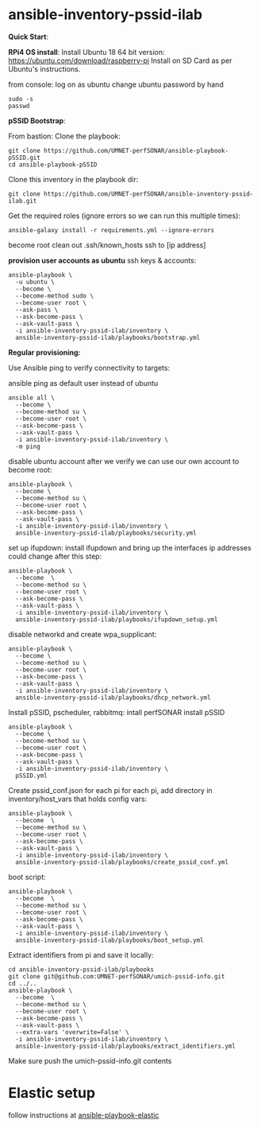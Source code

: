 # ansible-inventory-pssid-ilab

**Quick Start**: 

**RPi4 OS install**:
Install Ubuntu 18 64 bit version:
https://ubuntu.com/download/raspberry-pi
Install on SD Card as per Ubuntu's instructions.

from console:
log on as ubuntu
change ubuntu password by hand

```
sudo -s
passwd
```


**pSSID Bootstrap**:

From bastion:
Clone the playbook:

```
git clone https://github.com/UMNET-perfSONAR/ansible-playbook-pSSID.git
cd ansible-playbook-pSSID
```

Clone this inventory in the playbook dir:
```
git clone https://github.com/UMNET-perfSONAR/ansible-inventory-pssid-ilab.git
```

Get the required roles (ignore errors so we can run this multiple times):

```
ansible-galaxy install -r requirements.yml --ignore-errors
```


become root
clean out .ssh/known_hosts
ssh to [ip address]

**provision user accounts as ubuntu**
ssh keys & accounts:
```
ansible-playbook \
  -u ubuntu \
  --become \
  --become-method sudo \
  --become-user root \
  --ask-pass \
  --ask-become-pass \
  --ask-vault-pass \
  -i ansible-inventory-pssid-ilab/inventory \
  ansible-inventory-pssid-ilab/playbooks/bootstrap.yml
```

**Regular provisioning:**

Use Ansible ping to verify connectivity to targets:

ansible ping as default user instead of ubuntu
```
ansible all \
  --become \
  --become-method su \
  --become-user root \
  --ask-become-pass \
  --ask-vault-pass \
  -i ansible-inventory-pssid-ilab/inventory \
  -m ping
```

disable ubuntu account after we verify we can use our own account to become root:
```
ansible-playbook \
  --become \
  --become-method su \
  --become-user root \
  --ask-become-pass \
  --ask-vault-pass \
  -i ansible-inventory-pssid-ilab/inventory \
  ansible-inventory-pssid-ilab/playbooks/security.yml
```

set up ifupdown: install ifupdown and bring up the interfaces
ip addresses could change after this step:
```
ansible-playbook \
  --become  \
  --become-method su \
  --become-user root \
  --ask-become-pass \
  --ask-vault-pass \
  -i ansible-inventory-pssid-ilab/inventory \
  ansible-inventory-pssid-ilab/playbooks/ifupdown_setup.yml
```

disable networkd and create wpa_supplicant:
```
ansible-playbook \
  --become \
  --become-method su \
  --become-user root \
  --ask-become-pass \
  --ask-vault-pass \
  -i ansible-inventory-pssid-ilab/inventory \
  ansible-inventory-pssid-ilab/playbooks/dhcp_network.yml
```

Install pSSID, pscheduler, rabbitmq:
intall perfSONAR 
install pSSID
```
ansible-playbook \
  --become \
  --become-method su \
  --become-user root \
  --ask-become-pass \
  --ask-vault-pass \
  -i ansible-inventory-pssid-ilab/inventory \
  pSSID.yml
```

Create pssid_conf.json for each pi
for each pi, add directory in inventory/host_vars that holds config vars:
```
ansible-playbook \
  --become  \
  --become-method su \
  --become-user root \
  --ask-become-pass \
  --ask-vault-pass \
  -i ansible-inventory-pssid-ilab/inventory \
  ansible-inventory-pssid-ilab/playbooks/create_pssid_conf.yml
```

boot script:
```
ansible-playbook \
  --become  \
  --become-method su \
  --become-user root \
  --ask-become-pass \
  --ask-vault-pass \
  -i ansible-inventory-pssid-ilab/inventory \
  ansible-inventory-pssid-ilab/playbooks/boot_setup.yml
```

Extract identifiers from pi and save it locally:
```
cd ansible-inventory-pssid-ilab/playbooks
git clone git@github.com:UMNET-perfSONAR/umich-pssid-info.git
cd ../..
ansible-playbook \
  --become  \
  --become-method su \
  --become-user root \
  --ask-become-pass \
  --ask-vault-pass \
  --extra-vars 'overwrite=False' \
  -i ansible-inventory-pssid-ilab/inventory \
  ansible-inventory-pssid-ilab/playbooks/extract_identifiers.yml
```

Make sure push the umich-pssid-info.git contents

# Elastic setup
follow instructions at [ansible-playbook-elastic](https://github.com/UMNET-perfSONAR/ansible-playbook-elastic)
